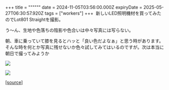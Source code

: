 +++
title = """"""
date = 2024-11-05T03:56:00.000Z
expiryDate = 2025-05-27T06:30:57.920Z
tags = ["workers"]
+++
 新しいLED照明機材を買ってみたのでLot801 Straightを撮影。

う～ん、生地や色落ちの陰影や色合いは中々写真には写らない。

朝、車に乗っていて膝を見るとハッと「良い色だよなぁ」と思う時があります。そんな時を何とか写真に残せないか色々試してみてはいるのですが。次は本当に朝日で撮ってみようか

  

[![](https://blogger.googleusercontent.com/img/b/R29vZ2xl/AVvXsEgjXEttK5ptykmGIb5m3Fe41JEsFDpiw-iKZxbqXPfwf0cc4ks6EGsghYE8DCqMtx1ePDajtaHzNvjRYMCJAjT-C3hQYcJ-Xc0c0yYjIgsdwv_XkTaiSx-9q-mJMrCrMByrVKrCoAmUOPZ0u9hyl0EJj_UcfBDb1N2iOnNaOYWgpTIWtcozUubvuEhUqnQ/w640-h512/DSCF1002.jpg)](https://blogger.googleusercontent.com/img/b/R29vZ2xl/AVvXsEgjXEttK5ptykmGIb5m3Fe41JEsFDpiw-iKZxbqXPfwf0cc4ks6EGsghYE8DCqMtx1ePDajtaHzNvjRYMCJAjT-C3hQYcJ-Xc0c0yYjIgsdwv_XkTaiSx-9q-mJMrCrMByrVKrCoAmUOPZ0u9hyl0EJj_UcfBDb1N2iOnNaOYWgpTIWtcozUubvuEhUqnQ/s2000/DSCF1002.jpg)

  

[![](https://blogger.googleusercontent.com/img/b/R29vZ2xl/AVvXsEjg-7plpJqmtFj3-kJaA38qo9OqE5U_XHZaX4EV8Cn_7Rd60aYKbCb_T-8G1AQblQDSZDgjOA6z9a5fWrL2zMX62viMrO5FTaYfCBqMtv0fhw8tbE4imex7_6QXvYDhvwMKIAwIPQxsar4sNN0umcrBmpRm5K61okRmSx0NifCjWxSnizkS-eF1TcEwgzA/w640-h512/DSCF1002-2.jpg)](https://blogger.googleusercontent.com/img/b/R29vZ2xl/AVvXsEjg-7plpJqmtFj3-kJaA38qo9OqE5U_XHZaX4EV8Cn_7Rd60aYKbCb_T-8G1AQblQDSZDgjOA6z9a5fWrL2zMX62viMrO5FTaYfCBqMtv0fhw8tbE4imex7_6QXvYDhvwMKIAwIPQxsar4sNN0umcrBmpRm5K61okRmSx0NifCjWxSnizkS-eF1TcEwgzA/s1262/DSCF1002-2.jpg)

[[source]](https://eworkers.blogspot.com/2024/11/blog-post.html)
